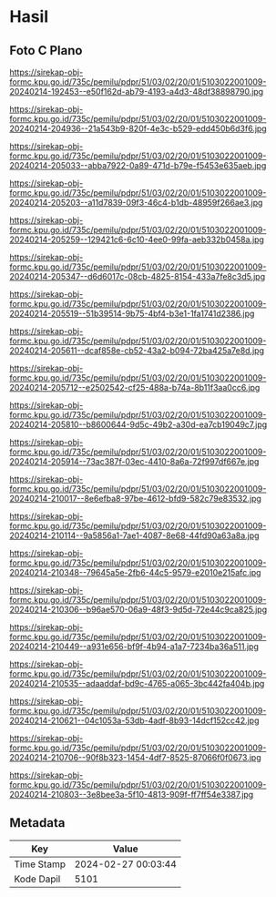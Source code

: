 # Hasil

## Foto C Plano

https://sirekap-obj-formc.kpu.go.id/735c/pemilu/pdpr/51/03/02/20/01/5103022001009-20240214-192453--e50f162d-ab79-4193-a4d3-48df38898790.jpg

https://sirekap-obj-formc.kpu.go.id/735c/pemilu/pdpr/51/03/02/20/01/5103022001009-20240214-204936--21a543b9-820f-4e3c-b529-edd450b6d3f6.jpg

https://sirekap-obj-formc.kpu.go.id/735c/pemilu/pdpr/51/03/02/20/01/5103022001009-20240214-205033--abba7922-0a89-471d-b79e-f5453e635aeb.jpg

https://sirekap-obj-formc.kpu.go.id/735c/pemilu/pdpr/51/03/02/20/01/5103022001009-20240214-205203--a11d7839-09f3-46c4-b1db-48959f266ae3.jpg

https://sirekap-obj-formc.kpu.go.id/735c/pemilu/pdpr/51/03/02/20/01/5103022001009-20240214-205259--129421c6-6c10-4ee0-99fa-aeb332b0458a.jpg

https://sirekap-obj-formc.kpu.go.id/735c/pemilu/pdpr/51/03/02/20/01/5103022001009-20240214-205347--d6d6017c-08cb-4825-8154-433a7fe8c3d5.jpg

https://sirekap-obj-formc.kpu.go.id/735c/pemilu/pdpr/51/03/02/20/01/5103022001009-20240214-205519--51b39514-9b75-4bf4-b3e1-1fa1741d2386.jpg

https://sirekap-obj-formc.kpu.go.id/735c/pemilu/pdpr/51/03/02/20/01/5103022001009-20240214-205611--dcaf858e-cb52-43a2-b094-72ba425a7e8d.jpg

https://sirekap-obj-formc.kpu.go.id/735c/pemilu/pdpr/51/03/02/20/01/5103022001009-20240214-205712--e2502542-cf25-488a-b74a-8b11f3aa0cc6.jpg

https://sirekap-obj-formc.kpu.go.id/735c/pemilu/pdpr/51/03/02/20/01/5103022001009-20240214-205810--b8600644-9d5c-49b2-a30d-ea7cb19049c7.jpg

https://sirekap-obj-formc.kpu.go.id/735c/pemilu/pdpr/51/03/02/20/01/5103022001009-20240214-205914--73ac387f-03ec-4410-8a6a-72f997df667e.jpg

https://sirekap-obj-formc.kpu.go.id/735c/pemilu/pdpr/51/03/02/20/01/5103022001009-20240214-210017--8e6efba8-97be-4612-bfd9-582c79e83532.jpg

https://sirekap-obj-formc.kpu.go.id/735c/pemilu/pdpr/51/03/02/20/01/5103022001009-20240214-210114--9a5856a1-7ae1-4087-8e68-44fd90a63a8a.jpg

https://sirekap-obj-formc.kpu.go.id/735c/pemilu/pdpr/51/03/02/20/01/5103022001009-20240214-210348--79645a5e-2fb6-44c5-9579-e2010e215afc.jpg

https://sirekap-obj-formc.kpu.go.id/735c/pemilu/pdpr/51/03/02/20/01/5103022001009-20240214-210306--b96ae570-06a9-48f3-9d5d-72e44c9ca825.jpg

https://sirekap-obj-formc.kpu.go.id/735c/pemilu/pdpr/51/03/02/20/01/5103022001009-20240214-210449--a931e656-bf9f-4b94-a1a7-7234ba36a511.jpg

https://sirekap-obj-formc.kpu.go.id/735c/pemilu/pdpr/51/03/02/20/01/5103022001009-20240214-210535--adaaddaf-bd9c-4765-a065-3bc442fa404b.jpg

https://sirekap-obj-formc.kpu.go.id/735c/pemilu/pdpr/51/03/02/20/01/5103022001009-20240214-210621--04c1053a-53db-4adf-8b93-14dcf152cc42.jpg

https://sirekap-obj-formc.kpu.go.id/735c/pemilu/pdpr/51/03/02/20/01/5103022001009-20240214-210706--90f8b323-1454-4df7-8525-87066f0f0673.jpg

https://sirekap-obj-formc.kpu.go.id/735c/pemilu/pdpr/51/03/02/20/01/5103022001009-20240214-210803--3e8bee3a-5f10-4813-909f-ff7ff54e3387.jpg


## Metadata

| Key        | Value               |
| ---------- | ------------------- |
| Time Stamp | 2024-02-27 00:03:44 |
| Kode Dapil | 5101                |



